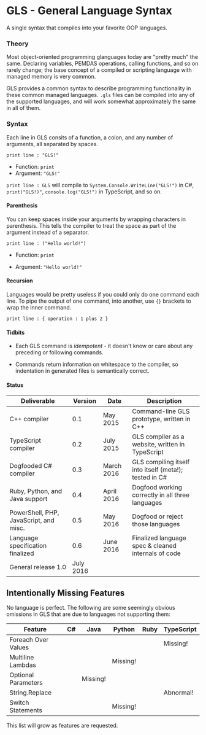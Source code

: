 # GLS - General Language Syntax

A single syntax that compiles into your favorite OOP languages.


### Theory

Most object-oriented programming glanguages today are "pretty much" the same. Declaring variables, PEMDAS operations, calling functions, and so on rarely change; the base concept of a compiled or scripting language with managed memory is very common.

GLS provides a common syntax to describe programming functionality in these common managed languages. `.gls` files can be compiled into any of the supported languages, and will work somewhat approximately the same in all of them.


### Syntax

Each line in GLS consits of a function, a colon, and any number of arguments, all separated by spaces.

	print line : "GLS!"
* Function: `print`
* Argument: `"GLS!"`

`print line : GLS` will compile to `System.Console.WriteLine("GLS!")` in C#, `print("GLS!)"`, `console.log("GLS!")` in TypeScript, and so on.

#### Parenthesis

You can keep spaces inside your arguments by wrapping characters in parenthesis. This tells the compiler to treat the space as part of the argument instead of a separator.

	print line : ("Hello world!")

* Function: `print`

* Argument: `"Hello world!"`

#### Recursion

Languages would be pretty useless if you could only do one command each line. To pipe the output of one command, into another, use `{}` brackets to wrap the inner command.

	print line : { operation : 1 plus 2 }


#### Tidbits

* Each GLS command is *idempotent* - it doesn't know or care about any preceding or following commands.

* Commands return information on whitespace to the compiler, so indentation in generated files is semantically correct.


#### Status

Deliverable | Version | Date | Description
--- | --- | --- | ---
C++ compiler | 0.1 | May 2015 | Command-line GLS prototype, written in C++
TypeScript compiler | 0.2 | July 2015 | GLS compiler as a website, written in TypeScript
Dogfooded C# compiler | 0.3 | March 2016 | GLS compiling itself into itself (meta!); tested in C#
Ruby, Python, and Java support | 0.4 | April 2016 | Dogfood working correctly in all three languages
PowerShell, PHP, JavaScript, and misc. | 0.5 | May 2016 | Dogfood or reject those languages
Language specification finalized | 0.6 | June 2016 | Finalized language spec & cleaned internals of code
General release 1.0 | July 2016


## Intentionally Missing Features

No language is perfect. The following are some seemingly obvious omissions in GLS that are due to languages not supporting them:

| Feature             | C# | Java     | Python   | Ruby | TypeScript  |
|---------------------|----|----------|----------|------|-------------|
| Foreach Over Values |    |          |          |      |  Missing!   |
| Multiline Lambdas   |    |          | Missing! |      |             |
| Optional Parameters |    | Missing! |          |      |             |
| String.Replace      |    |          |          |      |  Abnormal!  |
| Switch Statements   |    |          | Missing! |      |             |

This list will grow as features are requested.
